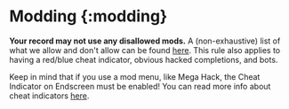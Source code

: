 # Modding {:modding}

**Your record may not use any disallowed mods.** A (non-exhaustive) list of what we allow and don't allow can be found [here](https://docs.google.com/spreadsheets/d/1M4vXMxHcYwtstB6SD9r4lPFotUXhz3IL9D_3JX8tjyE). This rule also applies to having a red/blue cheat indicator, obvious hacked completions, and bots.

Keep in mind that if you use a mod menu, like Mega Hack, the Cheat Indicator on Endscreen must be enabled! You can read more info about cheat indicators [here](#cheat-indicators).